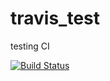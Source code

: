 # travis_test
testing CI

[![Build Status](https://travis-ci.com/fnauman/travis_test.svg?token=q5AfnMFdqgqeFvbQzPha&branch=master)](https://travis-ci.com/fnauman/travis_test)

